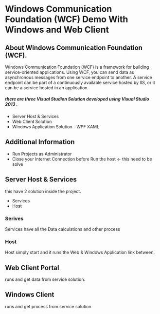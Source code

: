 # Windows Communication Foundation (WCF)  Demo With Windows and Web Client

## About Windows Communication Foundation (WCF).
Windows Communication Foundation (WCF) is a framework for building service-oriented applications. Using WCF, you can send data as asynchronous messages from one service endpoint to another. A service endpoint can be part of a continuously available service hosted by IIS, or it can be a service hosted in an application.

##### there are three Visual Studion Solution developed using Visual Studio 2013 . 

* Server Host & Services 
* Web Client Solution
* Windows Application Solution - WPF XAML 

## Additional Information 
* Run Projects as Administrator 
* Close your Internet Connection before Run the host <- this need to be solve 

## Server Host & Services 
this have 2 solution inside the project. 
* Services 
* Host 
### Serives 
Services have all the Data calculations and other process 
### Host 
Host simply start and it runs the Web & Windows Application link between. 

## Web Client Portal 
 runs and get data from service solution.

## Windows Client 
 runs and get process from service solution 
